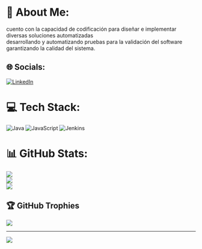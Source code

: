 # 💫 About Me:
cuento con la capacidad de codificación para diseñar e implementar diversas soluciones automatizadas<br>desarrollando y automatizando pruebas para la validación del software garantizando la calidad del sistema.


## 🌐 Socials:
[![LinkedIn](https://img.shields.io/badge/LinkedIn-%230077B5.svg?logo=linkedin&logoColor=white)](https://linkedin.com/in/www.linkedin.com/in/daniel-hinestroza-b427b61a6) 

# 💻 Tech Stack:
![Java](https://img.shields.io/badge/java-%23ED8B00.svg?style=flat&logo=openjdk&logoColor=white) ![JavaScript](https://img.shields.io/badge/javascript-%23323330.svg?style=flat&logo=javascript&logoColor=%23F7DF1E) ![Jenkins](https://img.shields.io/badge/jenkins-%232C5263.svg?style=flat&logo=jenkins&logoColor=white)
# 📊 GitHub Stats:
![](https://github-readme-stats.vercel.app/api?username=dhinestroza&theme=react&hide_border=false&include_all_commits=true&count_private=true)<br/>
![](https://github-readme-streak-stats.herokuapp.com/?user=dhinestroza&theme=react&hide_border=false)<br/>
![](https://github-readme-stats.vercel.app/api/top-langs/?username=dhinestroza&theme=react&hide_border=false&include_all_commits=true&count_private=true&layout=compact)

## 🏆 GitHub Trophies
![](https://github-profile-trophy.vercel.app/?username=dhinestroza&theme=radical&no-frame=false&no-bg=true&margin-w=4)

---
[![](https://visitcount.itsvg.in/api?id=dhinestroza&icon=4&color=0)](https://visitcount.itsvg.in)

<!-- Proudly created with GPRM ( https://gprm.itsvg.in ) -->
